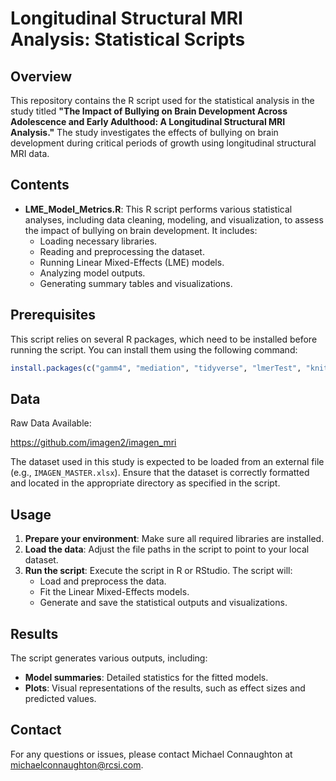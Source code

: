 # Longitudinal Structural MRI Analysis: Statistical Scripts

## Overview

This repository contains the R script used for the statistical analysis in the study titled **"The Impact of Bullying on Brain Development Across Adolescence and Early Adulthood: A Longitudinal Structural MRI Analysis."** The study investigates the effects of bullying on brain development during critical periods of growth using longitudinal structural MRI data.

## Contents

- **LME_Model_Metrics.R**: This R script performs various statistical analyses, including data cleaning, modeling, and visualization, to assess the impact of bullying on brain development. It includes:
  - Loading necessary libraries.
  - Reading and preprocessing the dataset.
  - Running Linear Mixed-Effects (LME) models.
  - Analyzing model outputs.
  - Generating summary tables and visualizations.

## Prerequisites

This script relies on several R packages, which need to be installed before running the script. You can install them using the following command:

```r
install.packages(c("gamm4", "mediation", "tidyverse", "lmerTest", "knitr", "lavaan", "psych", "MBESS", "greybox", "lme4", "haven", "dplyr", "ggplot2", "ggseg", "effects", "rstatix", "broom", "ggpubr", "effectsize", "ggeffects", "plyr", "methods", "stargazer", "sjPlot", "nlme", "data.table", "MuMIn", "lmtest", "officer", "readxl", "RColorBrewer", "dvmisc", "qwraps2", "AICcmodavg", "simr", "emmeans", "stats", "mutoss", "powerlmm"))
```

## Data

Raw Data Available:

https://github.com/imagen2/imagen_mri

The dataset used in this study is expected to be loaded from an external file (e.g., `IMAGEN_MASTER.xlsx`). Ensure that the dataset is correctly formatted and located in the appropriate directory as specified in the script.

## Usage

1. **Prepare your environment**: Make sure all required libraries are installed.
2. **Load the data**: Adjust the file paths in the script to point to your local dataset.
3. **Run the script**: Execute the script in R or RStudio. The script will:
   - Load and preprocess the data.
   - Fit the Linear Mixed-Effects models.
   - Generate and save the statistical outputs and visualizations.

## Results

The script generates various outputs, including:
- **Model summaries**: Detailed statistics for the fitted models.
- **Plots**: Visual representations of the results, such as effect sizes and predicted values.

## Contact

For any questions or issues, please contact Michael Connaughton at michaelconnaughton@rcsi.com.

